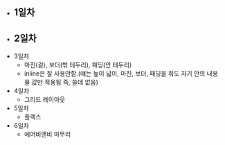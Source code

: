 - 1일차
    - 
- 2일차
    - 
- 3일차
    - 마진(겉), 보더(밖 테두리), 패딩(안 테두리)
    - inline은 잘 사용안함.(얘는 높이 넓이, 마진, 보더, 패딩을 줘도 자기 안의 내용물 값만 적용됨 즉, 쓸데 없음)
- 4일차
    - 그리드 레이아웃    
- 5일차
    - 플렉스
- 6일차
    - 에어비앤비 마무리